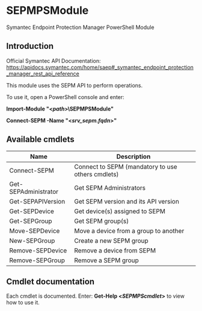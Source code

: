 # SEPMPSModule
Symantec Endpoint Protection Manager PowerShell Module

## Introduction

Official Symantec API Documentation: https://apidocs.symantec.com/home/saep#_symantec_endpoint_protection_manager_rest_api_reference

This module uses the SEPM API to perform operations.

To use it, open a PowerShell console and enter:

**Import-Module "\<*path*\>\SEPMPSModule"**
  
**Connect-SEPM -Name "\<*srv_sepm.fqdn*\>"**

## Available cmdlets
Name | Description
---- | ------
Connect-SEPM | Connect to SEPM (mandatory to use others cmdlets)
Get-SEPAdministrator | Get SEPM Administrators
Get-SEPAPIVersion | Get SEPM version and its API version
Get-SEPDevice | Get device(s) assigned to SEPM
Get-SEPGroup | Get SEPM group(s)
Move-SEPDevice | Move a device from a group to another
New-SEPGroup | Create a new SEPM group
Remove-SEPDevice | Remove a device from SEPM
Remove-SEPGroup | Remove a SEPM group

## Cmdlet documentation
Each cmdlet is documented. Enter: **Get-Help \<*SEPMPScmdlet*\>** to view how to use it.
